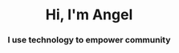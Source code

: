 <h1 align="center">Hi, I'm Angel</h1>
<h3 align="center">I use technology to empower community</h3>
